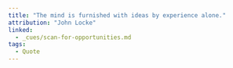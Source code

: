 ```yaml
---
title: "The mind is furnished with ideas by experience alone."
attribution: "John Locke"
linked:
  - _cues/scan-for-opportunities.md
tags:
  - Quote
---
```

